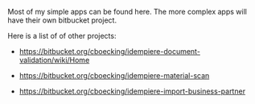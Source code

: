 Most of my simple apps can be found here. The more complex apps will have their own bitbucket project.

Here is a list of of other projects:

 * <https://bitbucket.org/cboecking/idempiere-document-validation/wiki/Home>
 
 * <https://bitbucket.org/cboecking/idempiere-material-scan>
 
 * <https://bitbucket.org/cboecking/idempiere-import-business-partner>
